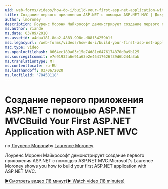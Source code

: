 ```yaml
---
uid: web-forms/videos/how-do-i/build-your-first-asp-net-application-with-asp-net-mvc
title: Создание первого приложения ASP.NET с помощью ASP.NET MVC | Документация Майкрософт
author: lmoroney
description: Лоуренс Морони Майкрософт демонстрирует создание первого приложения ASP.NET с помощью ASP.NET MVC.
ms.author: riande
ms.date: 03/09/2010
ms.assetid: a4daa181-8da2-4883-998e-d08f34259b1f
msc.legacyurl: /web-forms/videos/how-do-i/build-your-first-asp-net-application-with-asp-net-mvc
msc.type: video
ms.openlocfilehash: 0664ec189a03c15e74d81e6476174870d0a9b125
ms.sourcegitcommit: e7e91932a6e91a63e2e46417626f39d6b244a3ab
ms.translationtype: MT
ms.contentlocale: ru-RU
ms.lasthandoff: 03/06/2020
ms.locfileid: "78458118"
---
```

# <a name="build-your-first-aspnet-application-with-aspnet-mvc"></a><span data-ttu-id="2bf85-103">Создание первого приложения ASP.NET с помощью ASP.NET MVC</span><span class="sxs-lookup"><span data-stu-id="2bf85-103">Build Your First ASP.NET Application with ASP.NET MVC</span></span>

<span data-ttu-id="2bf85-104">по [Лоуренс Морони](https://github.com/lmoroney)</span><span class="sxs-lookup"><span data-stu-id="2bf85-104">by [Laurence Moroney](https://github.com/lmoroney)</span></span>

<span data-ttu-id="2bf85-105">Лоуренс Морони Майкрософт демонстрирует создание первого приложения ASP.NET с помощью ASP.NET MVC.</span><span class="sxs-lookup"><span data-stu-id="2bf85-105">Microsoft's Laurence Moroney shows you how to build your first ASP.NET application with ASP.NET MVC.</span></span>

[<span data-ttu-id="2bf85-106">&#9654;Смотреть видео (18 минут)</span><span class="sxs-lookup"><span data-stu-id="2bf85-106">&#9654; Watch video (18 minutes)</span></span>](https://channel9.msdn.com/Blogs/ASP-NET-Site-Videos/build-your-first-asp-net-application-with-asp-net-mvc)

